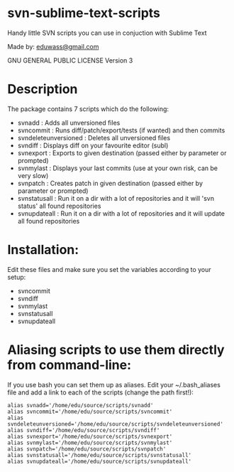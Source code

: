 svn-sublime-text-scripts
========================

Handy little SVN scripts you can use in conjuction with Sublime Text

Made by: eduwass@gmail.com

GNU GENERAL PUBLIC LICENSE Version 3

Description
========================
The package contains 7 scripts which do the following:
- svnadd : Adds all unversioned files
- svncommit : Runs diff/patch/export/tests (if wanted) and then commits
- svndeleteunversioned : Deletes all unversioned files
- svndiff : Displays diff on your favourite editor (subl)
- svnexport : Exports to given destination (passed either by parameter or prompted)
- svnmylast : Displays your last commits (use at your own risk, can be very slow)
- svnpatch : Creates patch in given destination (passed either by parameter or prompted)
- svnstatusall : Run it on a dir with a lot of repositories and it will 'svn status' all found repositories
- svnupdateall : Run it on a dir with a lot of repositories and it will update all found repositories

Installation:
========================
Edit these files and make sure you set the variables according to your setup:
- svncommit
- svndiff
- svnmylast
- svnstatusall
- svnupdateall


Aliasing scripts to use them directly from command-line:
========================
If you use bash you can set them up as aliases.
Edit your ~/.bash_aliases file and add a link to each of the scripts (change the path first!):

	alias svnadd='/home/edu/source/scripts/svnadd'
	alias svncommit='/home/edu/source/scripts/svncommit'
	alias svndeleteunversioned='/home/edu/source/scripts/svndeleteunversioned'
	alias svndiff='/home/edu/source/scripts/svndiff'
	alias svnexport='/home/edu/source/scripts/svnexport'
	alias svnmylast='/home/edu/source/scripts/svnmylast'
	alias svnpatch='/home/edu/source/scripts/svnpatch'
	alias svnstatusall='/home/edu/source/scripts/svnstatusall'
	alias svnupdateall='/home/edu/source/scripts/svnupdateall'
